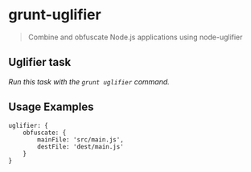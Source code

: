 # grunt-uglifier

> Combine and obfuscate Node.js applications using node-uglifier

## Uglifier task
_Run this task with the `grunt uglifier` command._

## Usage Examples
```
uglifier: {
    obfuscate: {
        mainFile: 'src/main.js',
        destFile: 'dest/main.js'
    }
}
```
